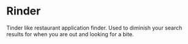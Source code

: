 # Rinder
Tinder like restaurant application finder. Used to diminish your search results for when you are out and looking for a bite.
